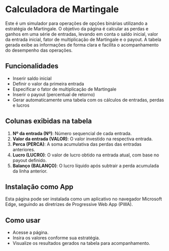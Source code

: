 # Calculadora de Martingale

Este é um simulador para operações de opções binárias utilizando a estratégia de Martingale. O objetivo da página é calcular as perdas e ganhos em uma série de entradas, levando em conta o saldo inicial, valor da entrada inicial, fator de multiplicação de Martingale e o payout. A tabela gerada exibe as informações de forma clara e facilita o acompanhamento do desempenho das operações.

## Funcionalidades
- Inserir saldo inicial
- Definir o valor da primeira entrada
- Especificar o fator de multiplicação de Martingale
- Inserir o payout (percentual de retorno)
- Gerar automaticamente uma tabela com os cálculos de entradas, perdas e lucros

## Colunas exibidas na tabela
1. **Nº da entrada (Nº)**: Número sequencial de cada entrada.
2. **Valor da entrada (VALOR)**: O valor investido na respectiva entrada.
3. **Perca (PERCA)**: A soma acumulativa das perdas das entradas anteriores.
4. **Lucro (LUCRO)**: O valor de lucro obtido na entrada atual, com base no payout definido.
5. **Balanço (BALANÇO)**: O lucro líquido após subtrair a perda acumulada da linha anterior.

## Instalação como App
Esta página pode ser instalada como um aplicativo no navegador Microsoft Edge, seguindo as diretrizes de Progressive Web App (PWA).

## Como usar
- Acesse a página.
- Insira os valores conforme sua estratégia.
- Visualize os resultados gerados na tabela para acompanhamento.
